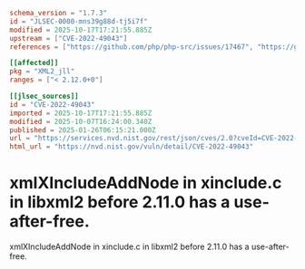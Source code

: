 ```toml
schema_version = "1.7.3"
id = "JLSEC-0000-mns39g88d-tj5i7f"
modified = 2025-10-17T17:21:55.885Z
upstream = ["CVE-2022-49043"]
references = ["https://github.com/php/php-src/issues/17467", "https://gitlab.gnome.org/GNOME/libxml2/-/commit/5a19e21605398cef6a8b1452477a8705cb41562b"]

[[affected]]
pkg = "XML2_jll"
ranges = ["< 2.12.0+0"]

[[jlsec_sources]]
id = "CVE-2022-49043"
imported = 2025-10-17T17:21:55.885Z
modified = 2025-10-07T16:24:00.340Z
published = 2025-01-26T06:15:21.000Z
url = "https://services.nvd.nist.gov/rest/json/cves/2.0?cveId=CVE-2022-49043"
html_url = "https://nvd.nist.gov/vuln/detail/CVE-2022-49043"
```

# xmlXIncludeAddNode in xinclude.c in libxml2 before 2.11.0 has a use-after-free.

xmlXIncludeAddNode in xinclude.c in libxml2 before 2.11.0 has a use-after-free.

